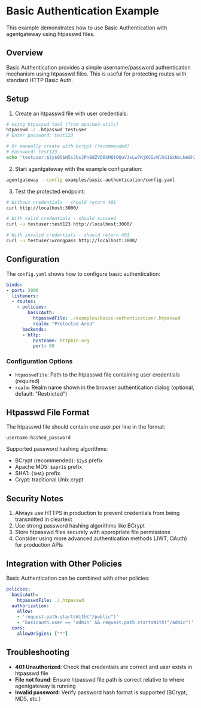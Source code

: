 # Basic Authentication Example

This example demonstrates how to use Basic Authentication with agentgateway using htpasswd files.

## Overview

Basic Authentication provides a simple username/password authentication mechanism using htpasswd files. This is useful for protecting routes with standard HTTP Basic Auth.

## Setup

1. Create an htpasswd file with user credentials:

```bash
# Using htpasswd tool (from apache2-utils)
htpasswd -c .htpasswd testuser
# Enter password: test123

# Or manually create with bcrypt (recommended)
# Password: test123
echo 'testuser:$2y$05$H5iJbsJPn0dZVD6kM6tOQuVJxLw7KjKCGvWlhG1SxNxLNn6hZoKYy' > .htpasswd
```

2. Start agentgateway with the example configuration:

```bash
agentgateway --config examples/basic-authentication/config.yaml
```

3. Test the protected endpoint:

```bash
# Without credentials - should return 401
curl http://localhost:3000/

# With valid credentials - should succeed
curl -u testuser:test123 http://localhost:3000/

# With invalid credentials - should return 401
curl -u testuser:wrongpass http://localhost:3000/
```

## Configuration

The `config.yaml` shows how to configure basic authentication:

```yaml
binds:
- port: 3000
  listeners:
  - routes:
    - policies:
        basicAuth:
          htpasswdFile: ./examples/basic-authentication/.htpasswd
          realm: "Protected Area"
      backends:
      - http:
          hostname: httpbin.org
          port: 80
```

### Configuration Options

- `htpasswdFile`: Path to the htpasswd file containing user credentials (required)
- `realm`: Realm name shown in the browser authentication dialog (optional, default: "Restricted")

## Htpasswd File Format

The htpasswd file should contain one user per line in the format:

```
username:hashed_password
```

Supported password hashing algorithms:
- BCrypt (recommended): `$2y$` prefix
- Apache MD5: `$apr1$` prefix
- SHA1: `{SHA}` prefix
- Crypt: traditional Unix crypt

## Security Notes

1. Always use HTTPS in production to prevent credentials from being transmitted in cleartext
2. Use strong password hashing algorithms like BCrypt
3. Store htpasswd files securely with appropriate file permissions
4. Consider using more advanced authentication methods (JWT, OAuth) for production APIs

## Integration with Other Policies

Basic Authentication can be combined with other policies:

```yaml
policies:
  basicAuth:
    htpasswdFile: ./.htpasswd
  authorization:
    allow:
    - 'request.path.startsWith("/public")'
    - 'basicauth.user == "admin" && request.path.startsWith("/admin")'
  cors:
    allowOrigins: ["*"]
```

## Troubleshooting

- **401 Unauthorized**: Check that credentials are correct and user exists in htpasswd file
- **File not found**: Ensure htpasswd file path is correct relative to where agentgateway is running
- **Invalid password**: Verify password hash format is supported (BCrypt, MD5, etc.)
